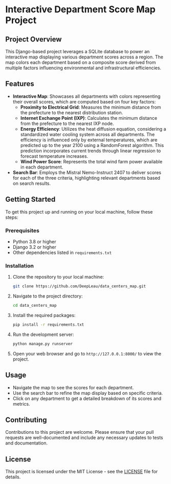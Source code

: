 # Interactive Department Score Map Project

## Project Overview
This Django-based project leverages a SQLite database to power an interactive map displaying various department scores across a region. The map colors each department based on a composite score derived from multiple factors influencing environmental and infrastructural efficiencies.

## Features
- **Interactive Map**: Showcases all departments with colors representing their overall scores, which are computed based on four key factors:
  - **Proximity to Electrical Grid**: Measures the minimum distance from the prefecture to the nearest distribution station.
  - **Internet Exchange Point (IXP)**: Calculates the minimum distance from the prefecture to the nearest IXP node.
  - **Energy Efficiency**: Utilizes the heat diffusion equation, considering a standardized water cooling system across all departments. The efficiency is influenced only by external temperatures, which are predicted up to the year 2100 using a RandomForest algorithm. This prediction incorporates current trends through linear regression to forecast temperature increases.
  - **Wind Power Score**: Represents the total wind farm power available in each department.
- **Search Bar**: Employs the Mistral Nemo-Instruct 2407 to deliver scores for each of the three criteria, highlighting relevant departments based on search results.

## Getting Started
To get this project up and running on your local machine, follow these steps:

### Prerequisites
- Python 3.8 or higher
- Django 3.2 or higher
- Other dependencies listed in `requirements.txt`

### Installation
1. Clone the repository to your local machine:
   ```bash
   git clone https://github.com/DeepLeau/data_centers_map.git
   ```
2. Navigate to the project directory:
   ```bash
   cd data_centers_map
   ```
3. Install the required packages:
   ```bash
   pip install -r requirements.txt
   ```
4. Run the development server:
   ```bash
   python manage.py runserver
   ```
5. Open your web browser and go to `http://127.0.0.1:8000/` to view the project.

## Usage
- Navigate the map to see the scores for each department.
- Use the search bar to refine the map display based on specific criteria.
- Click on any department to get a detailed breakdown of its scores and metrics.

## Contributing
Contributions to this project are welcome. Please ensure that your pull requests are well-documented and include any necessary updates to tests and documentation.

## License
This project is licensed under the MIT License - see the [LICENSE](LICENSE) file for details.
